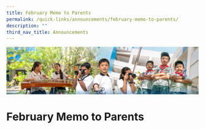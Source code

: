 ```yaml
---
title: February Memo to Parents
permalink: /quick-links/announcements/february-memo-to-parents/
description: ""
third_nav_title: Announcements
---
```

![](/images/AboutUs.jpg)

February Memo to Parents
========================